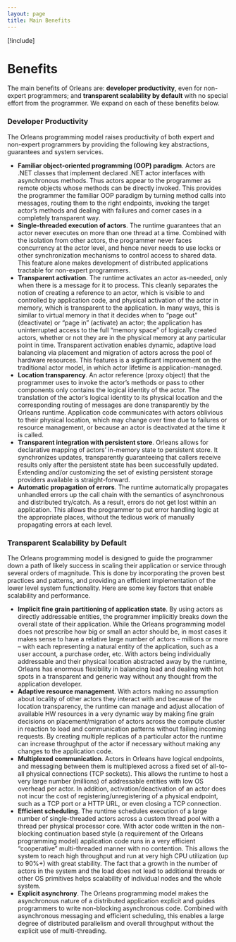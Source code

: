 ```yaml
---
layout: page
title: Main Benefits
---
```


[!include[](../warning-banner.md)]

# Benefits

The main benefits of Orleans are: **developer productivity**, even for non-expert programmers; and **transparent scalability by default** with no special effort from the programmer. We expand on each of these benefits below.

### Developer Productivity

The Orleans programming model raises productivity of both expert and non-expert programmers by providing the following key abstractions, guarantees and system services.

* **Familiar object-oriented programming (OOP) paradigm**. Actors are .NET classes that implement declared .NET actor interfaces with asynchronous methods. Thus actors appear to the programmer as remote objects whose methods can be directly invoked. This provides the programmer the familiar OOP paradigm by turning method calls into messages, routing them to the right endpoints, invoking the target actor’s methods and dealing with failures and corner cases in a completely transparent way.
* **Single-threaded execution of actors**. The runtime guarantees that an actor never executes on more than one thread at a time. Combined with the isolation from other actors, the programmer never faces concurrency at the actor level, and hence never needs to use locks or other synchronization mechanisms to control access to shared data. This feature alone makes development of distributed applications tractable for non-expert programmers.
* **Transparent activation**. The runtime activates an actor as-needed, only when there is a message for it to process. This cleanly separates the notion of creating a reference to an actor, which is visible to and controlled by application code, and physical activation of the actor in memory, which is transparent to the application. In many ways, this is similar to virtual memory in that it decides when to “page out” (deactivate) or “page in” (activate) an actor; the application has uninterrupted access to the full “memory space” of logically created actors, whether or not they are in the physical memory at any particular point in time. Transparent activation enables dynamic, adaptive load balancing via placement and migration of actors across the pool of hardware resources. This features is a significant improvement on the traditional actor model, in which actor lifetime is application-managed.
* **Location transparency**. An actor reference (proxy object) that the programmer uses to invoke the actor’s methods or pass to other components only contains the logical identity of the actor. The translation of the actor’s logical identity to its physical location and the corresponding routing of messages are done transparently by the Orleans runtime. Application code communicates with actors oblivious to their physical location, which may change over time due to failures or resource management, or because an actor is deactivated at the time it is called.
* **Transparent integration with persistent store**. Orleans allows for declarative mapping of actors’ in-memory state to persistent store. It synchronizes updates, transparently guaranteeing that callers receive results only after the persistent state has been successfully updated. Extending and/or customizing the set of existing persistent storage providers available is straight-forward.
* **Automatic propagation of errors**. The runtime automatically propagates unhandled errors up the call chain with the semantics of asynchronous and distributed try/catch. As a result, errors do not get lost within an application. This allows the programmer to put error handling logic at the appropriate places, without the tedious work of manually propagating errors at each level.

### Transparent Scalability by Default

The Orleans programming model is designed to guide the programmer down a path of likely success in scaling their application or service through several orders of magnitude. This is done by incorporating the proven best practices and patterns, and providing an efficient implementation of the lower level system functionality. Here are some key factors that enable scalability and performance.

* **Implicit fine grain partitioning of application state**. By using actors as directly addressable entities, the programmer implicitly breaks down the overall state of their application. While the Orleans programming model does not prescribe how big or small an actor should be, in most cases it makes sense to have a relative large number of actors – millions or more – with each representing a natural entity of the application, such as a user account, a purchase order, etc. With actors being individually addressable and their physical location abstracted away by the runtime, Orleans has enormous flexibility in balancing load and dealing with hot spots in a transparent and generic way without any thought from the application developer.
* **Adaptive resource management**. With actors making no assumption about locality of other actors they interact with and because of the location transparency, the runtime can manage and adjust allocation of available HW resources in a very dynamic way by making fine grain decisions on placement/migration of actors across the compute cluster in reaction to load and communication patterns without failing incoming requests. By creating multiple replicas of a particular actor the runtime can increase throughput of the actor if necessary without making any changes to the application code.
* **Multiplexed communication**. Actors in Orleans have logical endpoints, and messaging between them is multiplexed across a fixed set of all-to-all physical connections (TCP sockets). This allows the  runtime to host a very large number (millions) of addressable entities with low OS overhead per actor. In addition, activation/deactivation of an actor does not incur the cost of registering/unregistering of a physical endpoint, such as a TCP port or a HTTP URL, or even closing a TCP connection.
* **Efficient scheduling**. The runtime schedules execution of a large number of single-threaded actors across a custom thread pool with a thread per physical processor core. With actor code written in the non-blocking continuation based style (a requirement of the Orleans programming model) application code runs in a very efficient “cooperative” multi-threaded manner with no contention. This allows the system to reach high throughput and run at very high CPU utilization (up to 90%+) with great stability. The fact that a growth in the number of actors in the system and the load does not lead to additional threads or other OS primitives helps scalability of individual nodes and the whole system.
* **Explicit asynchrony**. The Orleans programming model makes the asynchronous nature of a distributed application explicit and guides programmers to write non-blocking asynchronous code. Combined with asynchronous messaging and efficient scheduling, this enables a large degree of distributed parallelism and overall throughput without the explicit use of multi-threading.
